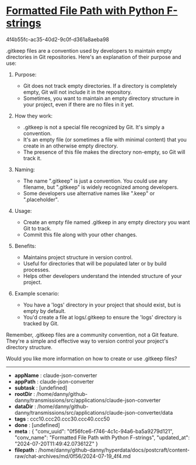 # [Formatted File Path with Python F-strings](https://claude.ai/chat/0f56fce6-f746-4c1c-94a6-ba5a9279d121)

4f4b55fc-ac35-40d2-9c0f-d361a8aeba98

 .gitkeep files are a convention used by developers to maintain empty directories in Git repositories. Here's an explanation of their purpose and use:

1. Purpose:
   - Git does not track empty directories. If a directory is completely empty, Git will not include it in the repository.
   - Sometimes, you want to maintain an empty directory structure in your project, even if there are no files in it yet.

2. How they work:
   - .gitkeep is not a special file recognized by Git. It's simply a convention.
   - It's an empty file (or sometimes a file with minimal content) that you create in an otherwise empty directory.
   - The presence of this file makes the directory non-empty, so Git will track it.

3. Naming:
   - The name ".gitkeep" is just a convention. You could use any filename, but ".gitkeep" is widely recognized among developers.
   - Some developers use alternative names like ".keep" or ".placeholder".

4. Usage:
   - Create an empty file named .gitkeep in any empty directory you want Git to track.
   - Commit this file along with your other changes.

5. Benefits:
   - Maintains project structure in version control.
   - Useful for directories that will be populated later or by build processes.
   - Helps other developers understand the intended structure of your project.

6. Example scenario:
   - You have a 'logs' directory in your project that should exist, but is empty by default.
   - You'd create a file at logs/.gitkeep to ensure the 'logs' directory is tracked by Git.

Remember, .gitkeep files are a community convention, not a Git feature. They're a simple and effective way to version control your project's directory structure.

Would you like more information on how to create or use .gitkeep files?

---

* **appName** : claude-json-converter
* **appPath** : claude-json-converter
* **subtask** : [undefined]
* **rootDir** : /home/danny/github-danny/transmissions/src/applications/claude-json-converter
* **dataDir** : /home/danny/github-danny/transmissions/src/applications/claude-json-converter/data
* **tags** : ccc10.ccc20.ccc30.ccc40.ccc50
* **done** : [undefined]
* **meta** : {
  "conv_uuid": "0f56fce6-f746-4c1c-94a6-ba5a9279d121",
  "conv_name": "Formatted File Path with Python F-strings",
  "updated_at": "2024-07-20T11:49:42.073612Z"
}
* **filepath** : /home/danny/github-danny/hyperdata/docs/postcraft/content-raw/chat-archives/md/0f56/2024-07-19_4f4.md